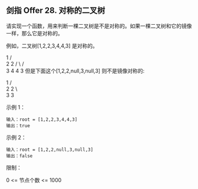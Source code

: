## 剑指 Offer 28. 对称的二叉树
请实现一个函数，用来判断一棵二叉树是不是对称的。如果一棵二叉树和它的镜像一样，那么它是对称的。

例如，二叉树[1,2,2,3,4,4,3] 是对称的。

1
/ \
2   2
/ \ / \
3 4 4  3
但是下面这个[1,2,2,null,3,null,3] 则不是镜像对称的:

1
/ \
2   2
 \    \
  3    3

示例 1：
```
输入：root = [1,2,2,3,4,4,3]
输出：true
```
示例 2：
```
输入：root = [1,2,2,null,3,null,3]
输出：false
```

限制：

0 <= 节点个数 <= 1000